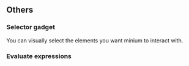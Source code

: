 ## Others

### Selector gadget
You can visually select the elements you want minium to interact with.

### Evaluate expressions
